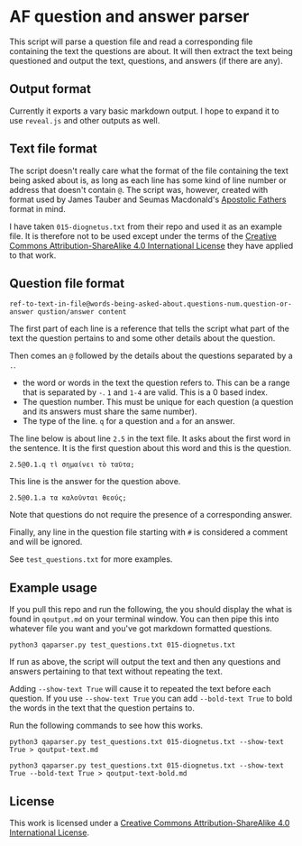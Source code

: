 # AF question and answer parser

This script will parse a question file and read a corresponding file containing the text the questions are about. It will then extract the text being questioned and output the text, questions, and answers (if there are any).

## Output format

Currently it exports a vary basic markdown output. I hope to expand it to use `reveal.js` and other outputs as well.

## Text file format

The script doesn't really care what the format of the file containing the text being asked about is, as long as each line has some kind of line number or address that doesn't contain `@`. The script was, however, created with format used by James Tauber and Seumas Macdonald's [Apostolic Fathers](https://github.com/jtauber/apostolic-fathers) format in mind.

I have taken `015-diognetus.txt` from their repo and used it as an example file. It is therefore not to be used except under the terms of the [Creative Commons Attribution-ShareAlike 4.0 International License](http://creativecommons.org/licenses/by-sa/4.0/) they have applied to that work.

## Question file format

```
ref-to-text-in-file@words-being-asked-about.questions-num.question-or-answer qustion/answer content
```

The first part of each line is a reference that tells the script what part of the text the question pertains to and some other details about the question.

Then comes an `@` followed by the details about the questions separated by a `.`.

* the word or words in the text the question refers to. This can be a range that is separated by `-`. `1` and `1-4` are valid. This is a 0 based index.
* The question number. This must be unique for each question (a question and its answers must share the same number).
* The type of the line. `q` for a question and `a` for an answer.

The line below is about line `2.5` in the text file. It asks about the first word in the sentence. It is the first question about this word and this is the question.

```
2.5@0.1.q τὶ σημαίνει τὸ ταῦτα;
```

This line is the answer for the question above.

```
2.5@0.1.a τα καλοῦνται θεούς;
```

Note that questions do not require the presence of a corresponding answer.

Finally, any line in the question file starting with `#` is considered a comment and will be ignored.

See `test_questions.txt` for more examples.

## Example usage

If you pull this repo and run the following, the you should display the what is found in `qoutput.md` on your terminal window. You can then pipe this into whatever file you want and you've got markdown formatted questions.

```
python3 qaparser.py test_questions.txt 015-diognetus.txt
```

If run as above, the script will output the text and then any questions and answers pertaining to that text without repeating the text.

Adding `--show-text True` will cause it to repeated the text before each question. If you use `--show-text True` you can add `--bold-text True` to bold the words in the text that the question pertains to.

Run the following commands to see how this works.

```
python3 qaparser.py test_questions.txt 015-diognetus.txt --show-text True > qoutput-text.md
```

```
python3 qaparser.py test_questions.txt 015-diognetus.txt --show-text True --bold-text True > qoutput-text-bold.md
```




## License

This work is licensed under a [Creative Commons Attribution-ShareAlike 4.0 International License](http://creativecommons.org/licenses/by-sa/4.0/).
